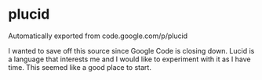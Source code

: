 # plucid
Automatically exported from code.google.com/p/plucid

I wanted to save off this source since Google Code is closing down. Lucid is a language that interests me and I would like to experiment with it as I have time. This seemed like a good place to start.
